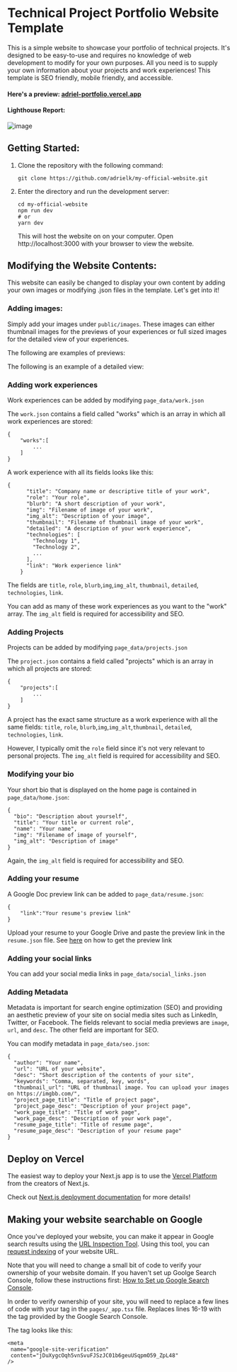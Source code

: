 # Technical Project Portfolio Website Template

This is a simple website to showcase your portfolio of technical projects. It's designed to be easy-to-use and requires no knowledge of web development to modify for your own purposes. All you need is to supply your own information about your projects and work experiences! This template is SEO friendly, mobile friendly, and accessible.

#### Here's a preview: [adriel-portfolio.vercel.app](adriel-portfolio.vercel.app/) 

#### Lighthouse Report:

![image](https://user-images.githubusercontent.com/59209071/155265536-cb319ba7-b326-4270-915e-4446eb3e7462.png)


## Getting Started:

1. Clone the repository with the following command:
   ```
   git clone https://github.com/adrielk/my-official-website.git
   ```
2. Enter the directory and run the development server:
   ```
   cd my-official-website
   npm run dev
   # or
   yarn dev
   ```
   This will host the website on on your computer. Open http://localhost:3000 with your browser to view the website.

## Modifying the Website Contents:

This website can easily be changed to display your own content by adding your own images or modifying .json files in the template. Let's get into it!

### Adding images:

Simply add your images under `public/images`. These images can either thumbnail images for the previews of your experiences or full sized images for the detailed view of your experiences.

The following are examples of previews:

The following is an example of a detailed view:

### Adding work experiences

Work experiences can be added by modifying `page_data/work.json`

The `work.json` contains a field called "works" which is an array in which all work experiences are stored:

```
{
    "works":[
        ...
    ]
}
```

A work experience with all its fields looks like this:

```
{
      "title": "Company name or descriptive title of your work",
      "role": "Your role",
      "blurb": "A short description of your work",
      "img": "Filename of image of your work",
      "img_alt": "Description of your image",
      "thumbnail": "Filename of thumbnail image of your work",
      "detailed": "A description of your work experience",
      "technologies": [
        "Technology 1",
        "Technology 2",
        ...
      ],
      "link": "Work experience link"
    }
```

The fields are `title`, `role`, `blurb`,`img`,`img_alt`, `thumbnail`, `detailed`, `technologies`, `link`.

You can add as many of these work experiences as you want to the "work" array. The `img_alt` field is required for accessibility and SEO.

### Adding Projects

Projects can be added by modifying `page_data/projects.json`

The `project.json` contains a field called "projects" which is an array in which all projects are stored:

```
{
    "projects":[
        ...
    ]
}
```

A project has the exact same structure as a work experience with all the same fields: `title`, `role`, `blurb`,`img`,`img_alt`,`thumbnail`, `detailed`, `technologies`, `link`.

However, I typically omit the `role` field since it's not very relevant to personal projects. The `img_alt` field is required for accessibility and SEO.

### Modifying your bio

Your short bio that is displayed on the home page is contained in `page_data/home.json`:

```
{
  "bio": "Description about yourself",
  "title": "Your title or current role",
  "name": "Your name",
  "img": "Filename of image of yourself",
  "img_alt": "Description of image"
}
```
Again, the `img_alt` field is required for accessibility and SEO.

### Adding your resume

A Google Doc preview link can be added to `page_data/resume.json`:

```
{
    "link":"Your resume's preview link"
}
```

Upload your resume to your Google Drive and paste the preview link in the `resume.json` file. See [here](https://learninginhand.com/blog/google-document-url-tricks) on how to get the preview link

### Adding your social links

You can add your social media links in `page_data/social_links.json`

### Adding Metadata

Metadata is important for search engine optimization (SEO) and providing an aesthetic preview of your site on social media sites such as LinkedIn, Twitter, or Facebook.
The fields relevant to social media previews are `image`, `url`, and `desc`. The other field are important for SEO.

You can modify metadata in `page_data/seo.json`:

```
{
  "author": "Your name",
  "url": "URL of your website",
  "desc": "Short description of the contents of your site",
  "keywords": "Comma, separated, key, words",
  "thumbnail_url": "URL of thumbnail image. You can upload your images on https://imgbb.com/",
  "project_page_title": "Title of project page",
  "project_page_desc": "Description of your project page",
  "work_page_title": "Title of work page",
  "work_page_desc": "Description of your work page",
  "resume_page_title": "Title of resume page",
  "resume_page_desc": "Description of your resume page"
}

```

## Deploy on Vercel

The easiest way to deploy your Next.js app is to use the [Vercel Platform](https://vercel.com/new?utm_medium=default-template&filter=next.js&utm_source=create-next-app&utm_campaign=create-next-app-readme) from the creators of Next.js.

Check out [Next.js deployment documentation](https://nextjs.org/docs/deployment) for more details!


## Making your website searchable on Google

Once you've deployed your website, you can make it appear in Google search results using the [URL Inspection Tool](https://support.google.com/webmasters/answer/9012289?hl=en).
Using this tool, you can [request indexing](https://support.google.com/webmasters/answer/9012289?hl=en#request_indexing) of your website URL. 

Note that you will need to change a small bit of code to verify your ownership of your website domain. If you haven't set up Goolge Search Console, follow these instructions first: [How to Set up Google Search Console](https://seranking.com/blog/how-to-set-up-google-search-console/).

In order to verify ownership of your site, you will need to replace a few lines of code with your <meta> tag in the `pages/_app.tsx` file. Replaces lines 16-19 with the <meta> tag provided by the Google Search Console.

The <meta> tag looks like this:

```
<meta
 name="google-site-verification"
 content="jDuXygcOqh5vnSvuFJSzJC01b6geuUSqpmO59_ZpL48"
/>
```

